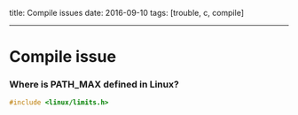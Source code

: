 title: Compile issues
date: 2016-09-10
tags: [trouble, c, compile]

---

Compile issue
===

### Where is PATH_MAX defined in Linux?
```c
#include <linux/limits.h>
```
